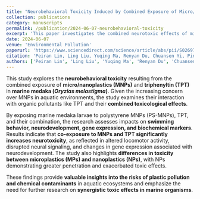 ```yaml
---
title: "Neurobehavioral Toxicity Induced by Combined Exposure of Micro/Nanoplastics and Triphenyltin in Marine Medaka (Oryzias melastigma)"
collection: publications
category: manuscripts
permalink: /publication/2024-06-07-neurobehavioral-toxicity
excerpt: 'This paper investigates the combined neurotoxic effects of micro/nanoplastics (MNPs) and triphenyltin (TPT) on marine medaka, providing insights into their ecotoxicological impact.'
date: 2024-06-07
venue: 'Environmental Pollution'
paperurl: 'https://www.sciencedirect.com/science/article/abs/pii/S0269749124010480'
citation: 'Peiran Lin, Ling Liu, Yuqing Ma, Renyan Du, Chuansen Yi, Ping Li, Yanan Xu, Haiyang Yin, Le Sun, Zhi-Hua Li. (2024). &quot;Neurobehavioral Toxicity Induced by Combined Exposure of Micro/Nanoplastics and Triphenyltin in Marine Medaka (Oryzias melastigma).&quot; <i>Environmental Pollution</i>. 356: 124334.'
authors: ['Peiran Lin', 'Ling Liu', 'Yuqing Ma', 'Renyan Du', 'Chuansen Yi', 'Ping Li', 'Yanan Xu', 'Haiyang Yin', 'Le Sun', 'Zhi-Hua Li']
---
```


This study explores the **neurobehavioral toxicity** resulting from the combined exposure of **micro/nanoplastics (MNPs)** and **triphenyltin (TPT)** in **marine medaka (*Oryzias melastigma*)**. Given the increasing concern over MNPs in aquatic environments, the study examines their interaction with organic pollutants like TPT and their **combined toxicological effects**.

By exposing marine medaka larvae to polystyrene MNPs (PS-MNPs), TPT, and their combination, the research assesses impacts on **swimming behavior, neurodevelopment, gene expression, and biochemical markers**. Results indicate that **co-exposure to MNPs and TPT significantly increases neurotoxicity**, as reflected in altered locomotor activity, disrupted neural signaling, and changes in gene expression associated with neurodevelopment. The study also highlights **differences in toxicity between microplastics (MPs) and nanoplastics (NPs)**, with NPs demonstrating greater penetration and exacerbated toxic effects.

These findings provide **valuable insights into the risks of plastic pollution and chemical contaminants** in aquatic ecosystems and emphasize the need for further research on **synergistic toxic effects in marine organisms**.
